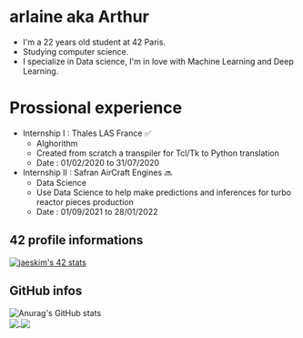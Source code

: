 # arlaine aka Arthur
- I'm a 22 years old student at 42 Paris.
- Studying computer science.
- I specialize in Data science, I'm in love with Machine Learning and Deep Learning.

# Prossional experience
- Internship I : Thales LAS France ✅
  * Alghorithm
  * Created from scratch a transpiler for Tcl/Tk to Python translation
  * Date : 01/02/2020 to 31/07/2020
- Internship II : Safran AirCraft Engines 🔜
  * Data Science
  * Use Data Science to help make predictions and inferences for turbo reactor pieces production
  * Date : 01/09/2021 to 28/01/2022

## 42 profile informations
[![jaeskim's 42 stats](https://badge42.herokuapp.com/api/stats/arlaine)](https://github.com/JaeSeoKim/badge42)

## GitHub infos
![Anurag's GitHub stats](https://github-readme-stats.vercel.app/api?username=arlaine4&theme=dark&show_icons=true)  
<a href="https://github.com/arlaine4/github-readme-stats">
  <img align="center" src="https://github-readme-stats.vercel.app/api/pin/?username=arlaine4&repo=github-readme-stats" />
</a>
<a href="https://github.com/anuraghazra/convoychat">
  <img align="center" src="https://github-readme-stats.vercel.app/api/pin/?username=arlaine4&repo=convoychat" />
</a>



